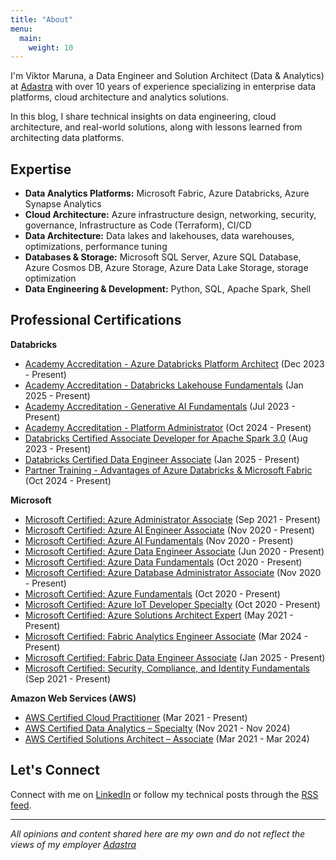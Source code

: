 ```yaml
---
title: "About"
menu:
  main:
    weight: 10
---
```


I'm Viktor Maruna, a Data Engineer and Solution Architect (Data & Analytics) at [Adastra](https://adastracorp.com/) with over 10 years of experience specializing in enterprise data platforms, cloud architecture and analytics solutions.

In this blog, I share technical insights on data engineering, cloud architecture, and real-world solutions, along with lessons learned from architecting data platforms.

## Expertise

- **Data Analytics Platforms:** Microsoft Fabric, Azure Databricks, Azure Synapse Analytics
- **Cloud Architecture:** Azure infrastructure design, networking, security, governance, Infrastructure as Code (Terraform), CI/CD
- **Data Architecture:** Data lakes and lakehouses, data warehouses, optimizations, performance tuning
- **Databases & Storage:** Microsoft SQL Server, Azure SQL Database, Azure Cosmos DB, Azure Storage, Azure Data Lake Storage, storage optimization
- **Data Engineering & Development:** Python, SQL, Apache Spark, Shell

## Professional Certifications

**Databricks**
- [Academy Accreditation - Azure Databricks Platform Architect](https://credentials.databricks.com/cbaa96f5-1144-4b4c-bfb9-26ecf5f17b9d) (Dec 2023 - Present)
- [Academy Accreditation - Databricks Lakehouse Fundamentals](https://credentials.databricks.com/513470a7-66e0-4a77-9a24-d1892ca083e3) (Jan 2025 - Present)
- [Academy Accreditation - Generative AI Fundamentals](https://credentials.databricks.com/4c37007c-a447-461f-8a42-ff30c89b4378) (Jul 2023 - Present)
- [Academy Accreditation - Platform Administrator](https://credentials.databricks.com/8c9f23d1-daa9-4701-86ba-db580cd66f80) (Oct 2024 - Present)
- [Databricks Certified Associate Developer for Apache Spark 3.0](https://credentials.databricks.com/d19805f1-32eb-4dc1-a34d-9d8c77776ddc) (Aug 2023 - Present)
- [Databricks Certified Data Engineer Associate](https://credentials.databricks.com/ba1afccb-0333-4363-997b-292ed784ab5b) (Jan 2025 - Present)
- [Partner Training - Advantages of Azure Databricks & Microsoft Fabric](https://credentials.databricks.com/eea677de-655b-47fb-b02d-1e2e2c4833f8) (Oct 2024 - Present)

**Microsoft**
- [Microsoft Certified: Azure Administrator Associate](https://learn.microsoft.com/en-us/users/viktormaruna/credentials/b61e5316d3e64f06) (Sep 2021 - Present)
- [Microsoft Certified: Azure AI Engineer Associate](https://learn.microsoft.com/en-us/users/viktormaruna/credentials/561f8f8870a95a8b) (Nov 2020 - Present)
- [Microsoft Certified: Azure AI Fundamentals](https://learn.microsoft.com/en-us/users/viktormaruna/credentials/3389bdfb81f553ba) (Nov 2020 - Present)
- [Microsoft Certified: Azure Data Engineer Associate](https://learn.microsoft.com/en-us/users/viktormaruna/credentials/6518ca0d0e056fff) (Jun 2020 - Present)
- [Microsoft Certified: Azure Data Fundamentals](https://learn.microsoft.com/en-us/users/viktormaruna/credentials/bead3a055617226f) (Oct 2020 - Present)
- [Microsoft Certified: Azure Database Administrator Associate](https://learn.microsoft.com/en-us/users/viktormaruna/credentials/a2f411fabe6f0aa1) (Nov 2020 - Present)
- [Microsoft Certified: Azure Fundamentals](https://learn.microsoft.com/en-us/users/viktormaruna/credentials/a123c86cc83ad803) (Oct 2020 - Present)
- [Microsoft Certified: Azure IoT Developer Specialty](https://learn.microsoft.com/en-us/users/viktormaruna/credentials/b178f8b9759e11e7) (Oct 2020 - Present)
- [Microsoft Certified: Azure Solutions Architect Expert](https://learn.microsoft.com/en-us/users/viktormaruna/credentials/a687bfd4af658c6e) (May 2021 - Present)
- [Microsoft Certified: Fabric Analytics Engineer Associate](https://learn.microsoft.com/en-us/users/viktormaruna/credentials/e6fe858ee3615a79) (Mar 2024 - Present)
- [Microsoft Certified: Fabric Data Engineer Associate](https://learn.microsoft.com/en-us/users/viktormaruna/credentials/e9f35b245c2476e1) (Jan 2025 - Present)
- [Microsoft Certified: Security, Compliance, and Identity Fundamentals](https://learn.microsoft.com/en-us/users/viktormaruna/credentials/9d9fc2dbeddbad86) (Sep 2021 - Present)

**Amazon Web Services (AWS)**
- [AWS Certified Cloud Practitioner](https://www.credly.com/badges/8c137df1-c940-4bc1-ab7b-e9d5f7c848f2) (Mar 2021 - Present)
- [AWS Certified Data Analytics – Specialty](https://www.credly.com/badges/48ed7a12-1fd1-4a53-be48-ba89452ecfe1) (Nov 2021 - Nov 2024)
- [AWS Certified Solutions Architect – Associate](https://www.credly.com/badges/5c0fcf3a-cd1b-4c59-a9d2-dbdadd861c51) (Mar 2021 - Mar 2024)

## Let's Connect

Connect with me on [LinkedIn](https://www.linkedin.com/in/viktormaruna/) or follow my technical posts through the [RSS feed](/feed.xml).

---

*All opinions and content shared here are my own and do not reflect the views of my employer [Adastra](https://adastracorp.com/)*
